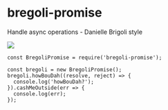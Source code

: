 # bregoli-promise

Handle async operations - Danielle Brigoli style

![](https://gfycat.com/PerfumedFavoriteIlladopsis)

```
const BregoliPromise = require('bregoli-promise');

const bregoli = new BregoliPromise();
bregoli.howBouDah((resolve, reject) => {
  console.log('howBouDah?');
}).cashMeOutside(err => {
  console.log(err);
});
```
